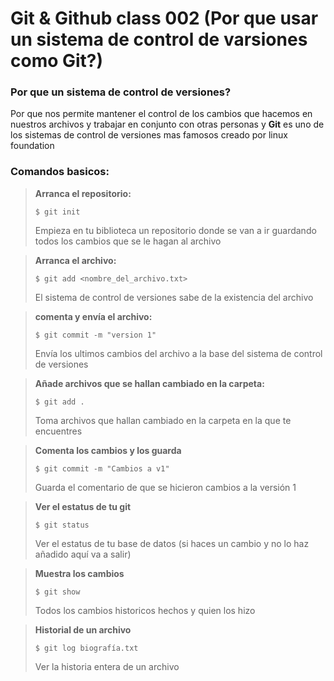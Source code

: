 # Git & Github class 002 (Por que usar un sistema de control de varsiones como Git?)

### Por que un sistema de control de versiones?
Por que nos permite mantener el control de los cambios que hacemos en nuestros archivos y trabajar en conjunto con otras personas y **Git** es uno de los sistemas de control de versiones mas famosos creado por linux foundation

### Comandos basicos:
>**Arranca el repositorio:**
>```git terminal
>$ git init
>```
>Empieza en tu biblioteca un repositorio donde se van a ir guardando todos los cambios que se le hagan al archivo

>**Arranca el archivo:**
>```git terminal
>$ git add <nombre_del_archivo.txt>
>```
>El sistema de control de versiones sabe de la existencia del archivo

>**comenta y envía el archivo:**
>```git terminal
>$ git commit -m "version 1"
>```
>Envía los ultimos cambios del archivo a la base del sistema de control de versiones

>**Añade archivos que se hallan cambiado en la carpeta:**
>```
>$ git add .
>```
>Toma archivos que hallan cambiado en la carpeta en la que te encuentres

>**Comenta los cambios y los guarda**
>```
>$ git commit -m "Cambios a v1"
>```
>Guarda el comentario de que se hicieron cambios a la versión 1

>**Ver el estatus de tu git**
>```
>$ git status
>```
>Ver el estatus de tu base de datos (si haces un cambio y no lo haz añadido aquí va a salir)

>**Muestra los cambios**
>```
>$ git show
>```
>Todos los cambios historicos hechos y quien los hizo

>**Historial de un archivo**
>```
>$ git log biografía.txt
>```
>Ver la historia entera de un archivo